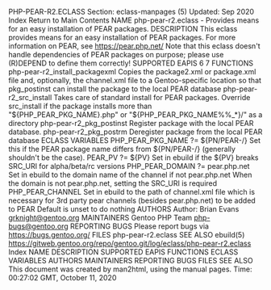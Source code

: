 PHP-PEAR-R2.ECLASS
Section: eclass-manpages (5)
Updated: Sep 2020
Index Return to Main Contents
NAME
php-pear-r2.eclass - Provides means for an easy installation of PEAR packages.
DESCRIPTION
This eclass provides means for an easy installation of PEAR packages. For more information on PEAR, see https://pear.php.net/ Note that this eclass doesn't handle dependencies of PEAR packages on purpose; please use (R)DEPEND to define them correctly!
SUPPORTED EAPIS
6 7
FUNCTIONS
php-pear-r2_install_packagexml
Copies the package2.xml or package.xml file and, optionally, the channel.xml file to a Gentoo-specific location so that pkg_postinst can install the package to the local PEAR database
php-pear-r2_src_install
Takes care of standard install for PEAR packages. Override src_install if the package installs more than "${PHP_PEAR_PKG_NAME}.php" or "${PHP_PEAR_PKG_NAME%%_*}/" as a directory
php-pear-r2_pkg_postinst
Register package with the local PEAR database.
php-pear-r2_pkg_postrm
Deregister package from the local PEAR database
ECLASS VARIABLES
PHP_PEAR_PKG_NAME ?= ${PN/PEAR-/}
Set this if the PEAR package name differs from ${PN/PEAR-/} (generally shouldn't be the case).
PEAR_PV ?= ${PV}
Set in ebuild if the ${PV} breaks SRC_URI for alpha/beta/rc versions
PHP_PEAR_DOMAIN ?= pear.php.net
Set in ebuild to the domain name of the channel if not pear.php.net When the domain is not pear.php.net, setting the SRC_URI is required
PHP_PEAR_CHANNEL
Set in ebuild to the path of channel.xml file which is necessary for 3rd party pear channels (besides pear.php.net) to be added to PEAR Default is unset to do nothing
AUTHORS
Author: Brian Evans <grknight@gentoo.org>
MAINTAINERS
Gentoo PHP Team <php-bugs@gentoo.org>
REPORTING BUGS
Please report bugs via https://bugs.gentoo.org/
FILES
php-pear-r2.eclass
SEE ALSO
ebuild(5)
https://gitweb.gentoo.org/repo/gentoo.git/log/eclass/php-pear-r2.eclass
Index
NAME
DESCRIPTION
SUPPORTED EAPIS
FUNCTIONS
ECLASS VARIABLES
AUTHORS
MAINTAINERS
REPORTING BUGS
FILES
SEE ALSO
This document was created by man2html, using the manual pages.
Time: 00:27:02 GMT, October 11, 2020